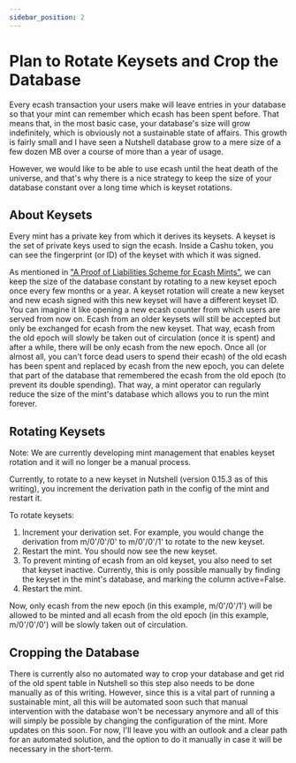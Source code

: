 ```yaml
---
sidebar_position: 2
---
```

# Plan to Rotate Keysets and Crop the Database

Every ecash transaction your users make will leave entries in your database so that your mint can remember which ecash has been spent before. That means that, in the most basic case, your database's size will grow indefinitely, which is obviously not a sustainable state of affairs. This growth is fairly small and I have seen a Nutshell database grow to a mere size of a few dozen MB over a course of more than a year of usage. 

However, we would like to be able to use ecash until the heat death of the universe, and that's why there is a nice strategy to keep the size of your database constant over a long time which is keyset rotations. 

## About Keysets
Every mint has a private key from which it derives its keysets. A keyset is the set of private keys used to sign the ecash. Inside a Cashu token, you can see the fingerprint (or ID) of the keyset with which it was signed.


As mentioned in ["A Proof of Liabilities Scheme for Ecash Mints"](https://gist.github.com/callebtc/ed5228d1d8cbaade0104db5d1cf63939), we can keep the size of the database constant by rotating to a new keyset epoch once every few months or a year. A keyset rotation will create a new keyset and new ecash signed with this new keyset will have a different keyset ID. You can imagine it like opening a new ecash counter from which users are served from now on. Ecash from an older keysets will still be accepted but only be exchanged for ecash from the new keyset. That way, ecash from the old epoch will slowly be taken out of circulation (once it is spent) and after a while, there will be only ecash from the new epoch. Once all (or almost all, you can't force dead users to spend their ecash) of the old ecash has been spent and replaced by ecash from the new epoch, you can delete that part of the database that remembered the ecash from the old epoch (to prevent its double spending). That way, a mint operator can regularly reduce the size of the mint's database which allows you to run the mint forever.

## Rotating Keysets
Note: We are currently developing mint management that enables keyset rotation and it will no longer be a manual process.

Currently, to rotate to a new keyset in Nutshell (version 0.15.3 as of this writing), you increment the derivation path in the config of the mint and restart it. 

To rotate keysets:
1. Increment your derivation set. For example, you would change the derivation from m/0'/0'/0' to m/0'/0'/1' to rotate to the new keyset.
2. Restart the mint.  You should now see the new keyset. 
3. To prevent minting of ecash from an old keyset, you also need to set that keyset inactive.  Currently, this is only possible manually by finding the keyset in the mint's database, and marking the column active=False. 
4. Restart the mint.

Now, only ecash from the new epoch (in this example, m/0'/0'/1') will be allowed to be minted and all ecash from the old epoch (in this example, m/0'/0'/0') will be slowly taken out of circulation. 


## Cropping the Database
There is currently also no automated way to crop your database and get rid of the old spent table in Nutshell so this step also needs to be done manually as of this writing. However, since this is a vital part of running a sustainable mint, all this will be automated soon such that manual intervention with the database won't be necessary anymore and all of this will simply be possible by changing the configuration of the mint. More updates on this soon. For now, I'll leave you with an outlook and a clear path for an automated solution, and the option to do it manually in case it will be necessary in the short-term.


